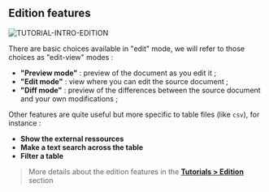 
## Edition features

<div>
  <img
    alt="TUTORIAL-INTRO-EDITION"
    src="https://raw.githubusercontent.com/multi-coop/gitribute-documentation-content/main/images/tutorial/commented/tutorial-edition.png"
    />
</div>

There are basic choices available in "edit" mode, we will refer to those choices as "edit-view" modes :

- **"Preview mode"** : preview of the document as you edit it ;
- **"Edit mode"** : view where you can edit the source document ;
- **"Diff mode"** : preview of the differences between the source document and your own modifications ;

Other features are quite useful but more specific to table files (like `csv`), for instance :

- **Show the external ressources**
- **Make a text search across the table**
- **Filter a table**

> More details about the edition features in the **[Tutorials > Edition](/tutorial-edition)** section
